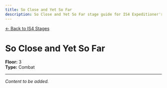 ```yaml
---
title: So Close and Yet So Far
description: So Close and Yet So Far stage guide for IS4 Expeditioner's Joklumarkar
---
```


<div class="back-button-container">
  <a href="/is4-expeditioners/stages/" class="back-button">
    <span class="back-arrow">←</span>
    <span class="back-text">Back to IS4 Stages</span>
  </a>
</div>

# So Close and Yet So Far

**Floor:** 3  
**Type:** Combat  

---

*Content to be added.*
